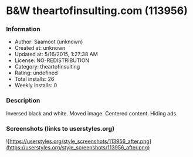 # B&W theartofinsulting.com (113956)

### Information
- Author: Saamoot (unknown)
- Created at: unknown
- Updated at: 5/16/2015, 1:27:38 AM
- License: NO-REDISTRIBUTION
- Category: theartofinsulting
- Rating: undefined
- Total installs: 26
- Weekly installs: 0


### Description
Inversed black and white. 
Moved image.
Centered content.
Hiding ads.


### Screenshots (links to userstyles.org)
![https://userstyles.org/style_screenshots/113956_after.png](https://userstyles.org/style_screenshots/113956_after.png)


